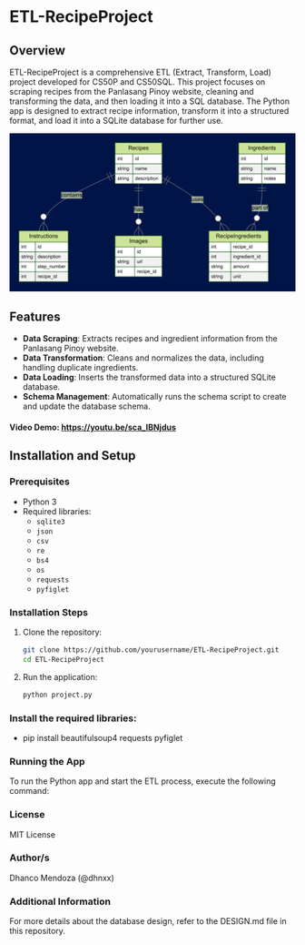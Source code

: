 # ETL-RecipeProject

## Overview
ETL-RecipeProject is a comprehensive ETL (Extract, Transform, Load) project developed for CS50P and CS50SQL. This project focuses on scraping recipes from the Panlasang Pinoy website, cleaning and transforming the data, and then loading it into a SQL database. The Python app is designed to extract recipe information, transform it into a structured format, and load it into a SQLite database for further use.

![Diagram](diagram.png)

## Features
- **Data Scraping**: Extracts recipes and ingredient information from the Panlasang Pinoy website.
- **Data Transformation**: Cleans and normalizes the data, including handling duplicate ingredients.
- **Data Loading**: Inserts the transformed data into a structured SQLite database.
- **Schema Management**: Automatically runs the schema script to create and update the database schema.
#### Video Demo:  <https://youtu.be/sca_IBNjdus>

## Installation and Setup
### Prerequisites
- Python 3
- Required libraries:
  - `sqlite3`
  - `json`
  - `csv`
  - `re`
  - `bs4`
  - `os`
  - `requests`
  - `pyfiglet`

### Installation Steps
1. Clone the repository:
   ```bash
   git clone https://github.com/yourusername/ETL-RecipeProject.git
   cd ETL-RecipeProject
2. Run the application:
   ```bash
   python project.py

### Install the required libraries:
 - pip install beautifulsoup4 requests pyfiglet

### Running the App
To run the Python app and start the ETL process, execute the following command:

### License
MIT License

### Author/s
Dhanco Mendoza (@dhnxx)

### Additional Information
For more details about the database design, refer to the DESIGN.md file in this repository.
